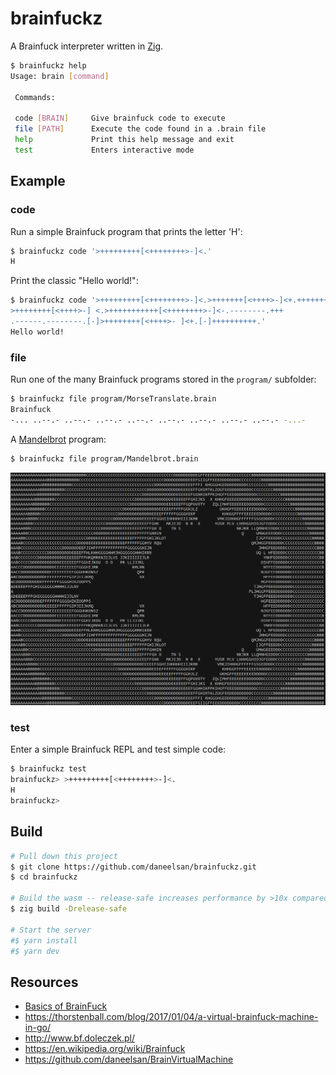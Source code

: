 # brainfuckz
A Brainfuck interpreter written in [Zig](https://ziglang.org/).

```bash
$ brainfuckz help
Usage: brain [command]

 Commands:

 code [BRAIN]     Give brainfuck code to execute
 file [PATH]      Execute the code found in a .brain file
 help             Print this help message and exit
 test             Enters interactive mode
```

## Example

### **code**

Run a simple Brainfuck program that prints the letter 'H':
```bash
$ brainfuckz code '>+++++++++[<++++++++>-]<.'
H
```

Print the classic "Hello world!":
```bash
$ brainfuckz code '>+++++++++[<++++++++>-]<.>+++++++[<++++>-]<+.+++++++..+++.[-]
>++++++++[<++++>-] <.>+++++++++++[<++++++++>-]<-.--------.+++
.------.--------.[-]>++++++++[<++++>- ]<+.[-]++++++++++.'
Hello world!
```

### **file**

Run one of the many Brainfuck programs stored in the `program/` subfolder:

```bash
$ brainfuckz file program/MorseTranslate.brain
Brainfuck
-... ..--.- ..--.- ..--.- ..--.- ..--.- ..--.- ..--.- ..--.- -...-
```

A [Mandelbrot](http://esoteric.sange.fi/brainfuck/utils/mandelbrot/) program:
```bash
$ brainfuckz file program/Mandelbrot.brain
```
![image](images/Mandelbrot.png)

### **test**

Enter a simple Brainfuck REPL and test simple code:

```bash
$ brainfuckz test
brainfuckz> >+++++++++[<++++++++>-]<.
H
brainfuckz>
```

## Build

```bash
# Pull down this project
$ git clone https://github.com/daneelsan/brainfuckz.git
$ cd brainfuckz

# Build the wasm -- release-safe increases performance by >10x compared to the default debug mode
$ zig build -Drelease-safe

# Start the server
#$ yarn install
#$ yarn dev
```

## Resources

* [Basics of BrainFuck]("https://gist.github.com/roachhd/dce54bec8ba55fb17d3a.js")
* https://thorstenball.com/blog/2017/01/04/a-virtual-brainfuck-machine-in-go/
* http://www.bf.doleczek.pl/
* https://en.wikipedia.org/wiki/Brainfuck
* https://github.com/daneelsan/BrainVirtualMachine
